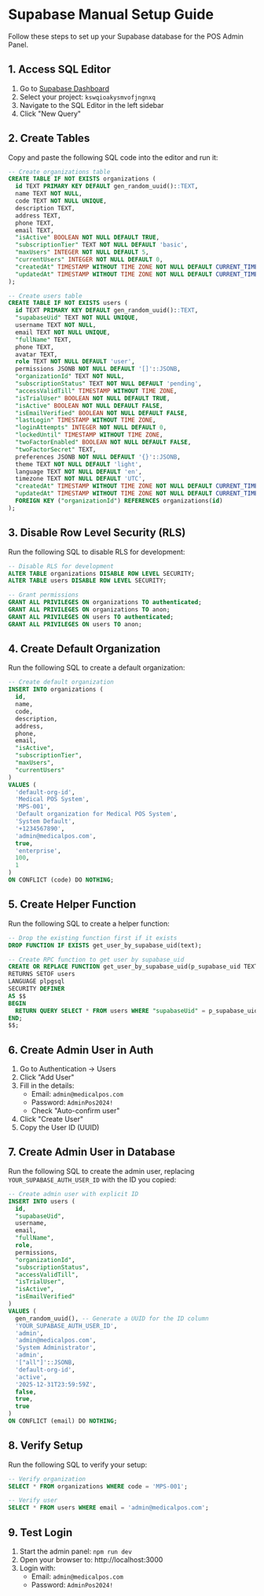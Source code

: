 # Supabase Manual Setup Guide

Follow these steps to set up your Supabase database for the POS Admin Panel.

## 1. Access SQL Editor

1. Go to [Supabase Dashboard](https://app.supabase.com)
2. Select your project: `kswqioakysmvofjngnxq`
3. Navigate to the SQL Editor in the left sidebar
4. Click "New Query"

## 2. Create Tables

Copy and paste the following SQL code into the editor and run it:

```sql
-- Create organizations table
CREATE TABLE IF NOT EXISTS organizations (
  id TEXT PRIMARY KEY DEFAULT gen_random_uuid()::TEXT,
  name TEXT NOT NULL,
  code TEXT NOT NULL UNIQUE,
  description TEXT,
  address TEXT,
  phone TEXT,
  email TEXT,
  "isActive" BOOLEAN NOT NULL DEFAULT TRUE,
  "subscriptionTier" TEXT NOT NULL DEFAULT 'basic',
  "maxUsers" INTEGER NOT NULL DEFAULT 5,
  "currentUsers" INTEGER NOT NULL DEFAULT 0,
  "createdAt" TIMESTAMP WITHOUT TIME ZONE NOT NULL DEFAULT CURRENT_TIMESTAMP,
  "updatedAt" TIMESTAMP WITHOUT TIME ZONE NOT NULL DEFAULT CURRENT_TIMESTAMP
);

-- Create users table
CREATE TABLE IF NOT EXISTS users (
  id TEXT PRIMARY KEY DEFAULT gen_random_uuid()::TEXT,
  "supabaseUid" TEXT NOT NULL UNIQUE,
  username TEXT NOT NULL,
  email TEXT NOT NULL UNIQUE,
  "fullName" TEXT,
  phone TEXT,
  avatar TEXT,
  role TEXT NOT NULL DEFAULT 'user',
  permissions JSONB NOT NULL DEFAULT '[]'::JSONB,
  "organizationId" TEXT NOT NULL,
  "subscriptionStatus" TEXT NOT NULL DEFAULT 'pending',
  "accessValidTill" TIMESTAMP WITHOUT TIME ZONE,
  "isTrialUser" BOOLEAN NOT NULL DEFAULT TRUE,
  "isActive" BOOLEAN NOT NULL DEFAULT FALSE,
  "isEmailVerified" BOOLEAN NOT NULL DEFAULT FALSE,
  "lastLogin" TIMESTAMP WITHOUT TIME ZONE,
  "loginAttempts" INTEGER NOT NULL DEFAULT 0,
  "lockedUntil" TIMESTAMP WITHOUT TIME ZONE,
  "twoFactorEnabled" BOOLEAN NOT NULL DEFAULT FALSE,
  "twoFactorSecret" TEXT,
  preferences JSONB NOT NULL DEFAULT '{}'::JSONB,
  theme TEXT NOT NULL DEFAULT 'light',
  language TEXT NOT NULL DEFAULT 'en',
  timezone TEXT NOT NULL DEFAULT 'UTC',
  "createdAt" TIMESTAMP WITHOUT TIME ZONE NOT NULL DEFAULT CURRENT_TIMESTAMP,
  "updatedAt" TIMESTAMP WITHOUT TIME ZONE NOT NULL DEFAULT CURRENT_TIMESTAMP,
  FOREIGN KEY ("organizationId") REFERENCES organizations(id)
);
```

## 3. Disable Row Level Security (RLS)

Run the following SQL to disable RLS for development:

```sql
-- Disable RLS for development
ALTER TABLE organizations DISABLE ROW LEVEL SECURITY;
ALTER TABLE users DISABLE ROW LEVEL SECURITY;

-- Grant permissions
GRANT ALL PRIVILEGES ON organizations TO authenticated;
GRANT ALL PRIVILEGES ON organizations TO anon;
GRANT ALL PRIVILEGES ON users TO authenticated;
GRANT ALL PRIVILEGES ON users TO anon;
```

## 4. Create Default Organization

Run the following SQL to create a default organization:

```sql
-- Create default organization
INSERT INTO organizations (
  id,
  name,
  code,
  description,
  address,
  phone,
  email,
  "isActive",
  "subscriptionTier",
  "maxUsers",
  "currentUsers"
)
VALUES (
  'default-org-id',
  'Medical POS System',
  'MPS-001',
  'Default organization for Medical POS System',
  'System Default',
  '+1234567890',
  'admin@medicalpos.com',
  true,
  'enterprise',
  100,
  1
)
ON CONFLICT (code) DO NOTHING;
```

## 5. Create Helper Function

Run the following SQL to create a helper function:

```sql
-- Drop the existing function first if it exists
DROP FUNCTION IF EXISTS get_user_by_supabase_uid(text);

-- Create RPC function to get user by supabase_uid
CREATE OR REPLACE FUNCTION get_user_by_supabase_uid(p_supabase_uid TEXT)
RETURNS SETOF users
LANGUAGE plpgsql
SECURITY DEFINER
AS $$
BEGIN
  RETURN QUERY SELECT * FROM users WHERE "supabaseUid" = p_supabase_uid;
END;
$$;
```

## 6. Create Admin User in Auth

1. Go to Authentication → Users
2. Click "Add User"
3. Fill in the details:
   - Email: `admin@medicalpos.com`
   - Password: `AdminPos2024!`
   - Check "Auto-confirm user"
4. Click "Create User"
5. Copy the User ID (UUID)

## 7. Create Admin User in Database

Run the following SQL to create the admin user, replacing `YOUR_SUPABASE_AUTH_USER_ID` with the ID you copied:

```sql
-- Create admin user with explicit ID
INSERT INTO users (
  id,
  "supabaseUid",
  username,
  email,
  "fullName",
  role,
  permissions,
  "organizationId",
  "subscriptionStatus",
  "accessValidTill",
  "isTrialUser",
  "isActive",
  "isEmailVerified"
)
VALUES (
  gen_random_uuid(), -- Generate a UUID for the ID column
  'YOUR_SUPABASE_AUTH_USER_ID',
  'admin',
  'admin@medicalpos.com',
  'System Administrator',
  'admin',
  '["all"]'::JSONB,
  'default-org-id',
  'active',
  '2025-12-31T23:59:59Z',
  false,
  true,
  true
)
ON CONFLICT (email) DO NOTHING;
```

## 8. Verify Setup

Run the following SQL to verify your setup:

```sql
-- Verify organization
SELECT * FROM organizations WHERE code = 'MPS-001';

-- Verify user
SELECT * FROM users WHERE email = 'admin@medicalpos.com';
```

## 9. Test Login

1. Start the admin panel: `npm run dev`
2. Open your browser to: http://localhost:3000
3. Login with:
   - Email: `admin@medicalpos.com`
   - Password: `AdminPos2024!`
